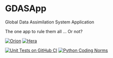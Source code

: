# GDASApp
Global Data Assimilation System Application

The one app to rule them all ... Or not?

[![Orion](https://github.com/NOAA-EMC/GDASApp/actions/workflows/orion.yaml/badge.svg)](https://github.com/NOAA-EMC/GDASApp/actions/workflows/orion.yaml)
[![Hera](https://github.com/NOAA-EMC/GDASApp/actions/workflows/hera.yaml/badge.svg)](https://github.com/NOAA-EMC/GDASApp/actions/workflows/hera.yaml)

[![Unit Tests on GitHub CI](https://github.com/NOAA-EMC/GDASApp/actions/workflows/unittests.yaml/badge.svg)](https://github.com/NOAA-EMC/GDASApp/actions/workflows/unittests.yaml)
[![Python Coding Norms](https://github.com/NOAA-EMC/GDASApp/actions/workflows/pynorms.yaml/badge.svg)](https://github.com/NOAA-EMC/GDASApp/actions/workflows/pynorms.yaml)
